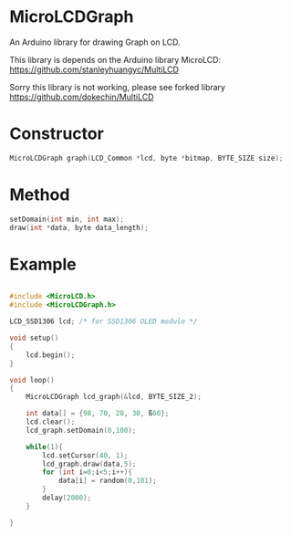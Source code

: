 MicroLCDGraph
=============

An Arduino library for drawing Graph on LCD.

This library is depends on the Arduino library MicroLCD:
https://github.com/stanleyhuangyc/MultiLCD

Sorry this library is not working, please see forked library
https://github.com/dokechin/MultiLCD

# Constructor

```C++
MicroLCDGraph graph(LCD_Common *lcd, byte *bitmap, BYTE_SIZE size);
```

# Method

```C++
setDomain(int min, int max);
draw(int *data, byte data_length);
```

# Example

```C++

#include <MicroLCD.h>
#include <MicroLCDGraph.h>

LCD_SSD1306 lcd; /* for SSD1306 OLED module */

void setup()
{
    lcd.begin();
}

void loop()
{
    MicroLCDGraph lcd_graph(&lcd, BYTE_SIZE_2);

    int data[] = {98, 70, 28, 30, ß60};
    lcd.clear();
    lcd_graph.setDomain(0,100);

    while(1){
        lcd.setCursor(40, 1);
        lcd_graph.draw(data,5);
        for (int i=0;i<5;i++){
            data[i] = random(0,101);
        }
        delay(2000);
    }

}

```
